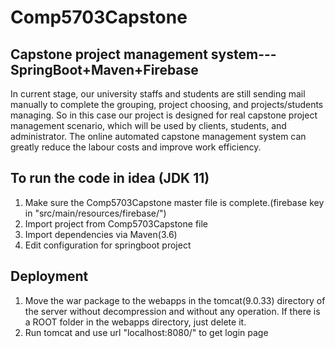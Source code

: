 # Comp5703Capstone
## Capstone project management system---SpringBoot+Maven+Firebase
In current stage, our university staffs and students are still sending mail manually to complete the grouping, project choosing, and projects/students managing. So in this case our project is designed for real capstone project management scenario, which will be used by clients, students, and administrator. The online automated capstone management system can greatly reduce the labour costs and improve work efficiency.

## To run the code in idea (JDK 11)
1. Make sure the Comp5703Capstone master file is complete.(firebase key in "src/main/resources/firebase/")
2. Import project from Comp5703Capstone file
3. Import dependencies via Maven(3.6)
4. Edit configuration for springboot project

## Deployment
1. Move the war package to the webapps in the tomcat(9.0.33) directory of the server without decompression and without any operation. If there is a ROOT folder in the webapps directory, just delete it.
2. Run tomcat and use url "localhost:8080/" to get login page
